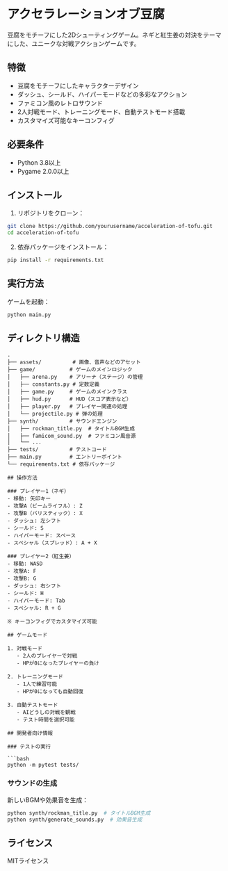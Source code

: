 # アクセラレーションオブ豆腐

豆腐をモチーフにした2Dシューティングゲーム。ネギと紅生姜の対決をテーマにした、ユニークな対戦アクションゲームです。

## 特徴

- 豆腐をモチーフにしたキャラクターデザイン
- ダッシュ、シールド、ハイパーモードなどの多彩なアクション
- ファミコン風のレトロサウンド
- 2人対戦モード、トレーニングモード、自動テストモード搭載
- カスタマイズ可能なキーコンフィグ

## 必要条件

- Python 3.8以上
- Pygame 2.0.0以上

## インストール

1. リポジトリをクローン：
```bash
git clone https://github.com/yourusername/acceleration-of-tofu.git
cd acceleration-of-tofu
```

2. 依存パッケージをインストール：
```bash
pip install -r requirements.txt
```

## 実行方法

ゲームを起動：
```bash
python main.py
```

## ディレクトリ構造

```
.
├── assets/          # 画像、音声などのアセット
├── game/           # ゲームのメインロジック
│   ├── arena.py    # アリーナ（ステージ）の管理
│   ├── constants.py # 定数定義
│   ├── game.py     # ゲームのメインクラス
│   ├── hud.py      # HUD（スコア表示など）
│   ├── player.py   # プレイヤー関連の処理
│   └── projectile.py # 弾の処理
├── synth/          # サウンドエンジン
│   ├── rockman_title.py  # タイトルBGM生成
│   ├── famicom_sound.py  # ファミコン風音源
│   └── ...
├── tests/          # テストコード
├── main.py         # エントリーポイント
└── requirements.txt # 依存パッケージ

## 操作方法

### プレイヤー1（ネギ）
- 移動: 矢印キー
- 攻撃A（ビームライフル）: Z
- 攻撃B（バリスティック）: X
- ダッシュ: 左シフト
- シールド: S
- ハイパーモード: スペース
- スペシャル（スプレッド）: A + X

### プレイヤー2（紅生姜）
- 移動: WASD
- 攻撃A: F
- 攻撃B: G
- ダッシュ: 右シフト
- シールド: H
- ハイパーモード: Tab
- スペシャル: R + G

※ キーコンフィグでカスタマイズ可能

## ゲームモード

1. 対戦モード
   - 2人のプレイヤーで対戦
   - HPが0になったプレイヤーの負け

2. トレーニングモード
   - 1人で練習可能
   - HPが0になっても自動回復

3. 自動テストモード
   - AIどうしの対戦を観戦
   - テスト時間を選択可能

## 開発者向け情報

### テストの実行

```bash
python -m pytest tests/
```

### サウンドの生成

新しいBGMや効果音を生成：
```bash
python synth/rockman_title.py  # タイトルBGM生成
python synth/generate_sounds.py  # 効果音生成
```

## ライセンス

MITライセンス 